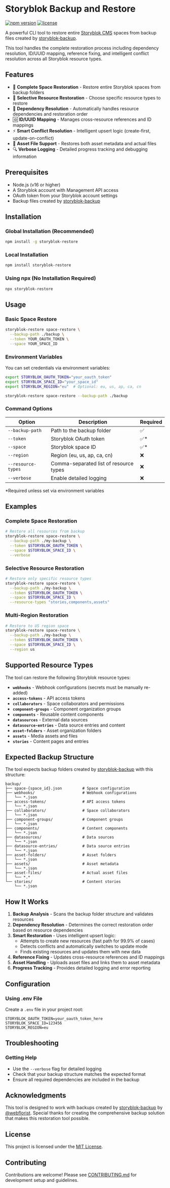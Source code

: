 # Storyblok Backup and Restore

[![npm version](https://img.shields.io/npm/v/storyblok-restore.svg)](https://www.npmjs.com/package/storyblok-restore)
[![license](https://img.shields.io/github/license/yourusername/storyblok-restore)](https://github.com/yourusername/storyblok-restore/blob/main/LICENSE)

A powerful CLI tool to restore entire [Storyblok CMS](https://www.storyblok.com) spaces from backup files created by [storyblok-backup](https://github.com/webflorist/storyblok-backup).

This tool handles the complete restoration process including dependency resolution, ID/UUID mapping, reference fixing, and intelligent conflict resolution across all Storyblok resource types.

## Features

- 🔄 **Complete Space Restoration** - Restore entire Storyblok spaces from backup folders
- 🎯 **Selective Resource Restoration** - Choose specific resource types to restore
- 🔗 **Dependency Resolution** - Automatically handles resource dependencies and restoration order
- 🆔 **ID/UUID Mapping** - Manages cross-resource references and ID mappings
- ⚡ **Smart Conflict Resolution** - Intelligent upsert logic (create-first, update-on-conflict)
- 📁 **Asset File Support** - Restores both asset metadata and actual files
- 🔍 **Verbose Logging** - Detailed progress tracking and debugging information

## Prerequisites

- Node.js (v16 or higher)
- A Storyblok account with Management API access
- OAuth token from your Storyblok account settings
- Backup files created by [storyblok-backup](https://github.com/webflorist/storyblok-backup)

## Installation

### Global Installation (Recommended)
```bash
npm install -g storyblok-restore
```

### Local Installation
```bash
npm install storyblok-restore
```

### Using npx (No Installation Required)
```bash
npx storyblok-restore
```

## Usage

### Basic Space Restore
```bash
storyblok-restore space-restore \
  --backup-path ./backup \
  --token YOUR_OAUTH_TOKEN \
  --space YOUR_SPACE_ID
```

### Environment Variables
You can set credentials via environment variables:

```bash
export STORYBLOK_OAUTH_TOKEN="your_oauth_token"
export STORYBLOK_SPACE_ID="your_space_id"
export STORYBLOK_REGION="eu"  # Optional: eu, us, ap, ca, cn

storyblok-restore space-restore --backup-path ./backup
```

### Command Options

| Option | Description | Required |
|--------|-------------|----------|
| `--backup-path` | Path to the backup folder | ✅ |
| `--token` | Storyblok OAuth token | ✅* |
| `--space` | Storyblok space ID | ✅* |
| `--region` | Region (eu, us, ap, ca, cn) | ❌ |
| `--resource-types` | Comma-separated list of resource types | ❌ |
| `--verbose` | Enable detailed logging | ❌ |

*Required unless set via environment variables

## Examples

### Complete Space Restoration
```bash
# Restore all resources from backup
storyblok-restore space-restore \
  --backup-path ./my-backup \
  --token $STORYBLOK_OAUTH_TOKEN \
  --space $STORYBLOK_SPACE_ID \
  --verbose
```

### Selective Resource Restoration
```bash
# Restore only specific resource types
storyblok-restore space-restore \
  --backup-path ./my-backup \
  --token $STORYBLOK_OAUTH_TOKEN \
  --space $STORYBLOK_SPACE_ID \
  --resource-types "stories,components,assets"
```

### Multi-Region Restoration
```bash
# Restore to US region space
storyblok-restore space-restore \
  --backup-path ./my-backup \
  --token $STORYBLOK_OAUTH_TOKEN \
  --space $STORYBLOK_SPACE_ID \
  --region us
```

## Supported Resource Types

The tool can restore the following Storyblok resource types:

- **`webhooks`** - Webhook configurations (secrets must be manually re-added)
- **`access-tokens`** - API access tokens
- **`collaborators`** - Space collaborators and permissions
- **`component-groups`** - Component organization groups
- **`components`** - Reusable content components
- **`datasources`** - External data sources
- **`datasource-entries`** - Data source entries and content
- **`asset-folders`** - Asset organization folders
- **`assets`** - Media assets and files
- **`stories`** - Content pages and entries

## Expected Backup Structure

The tool expects backup folders created by [storyblok-backup](https://github.com/webflorist/storyblok-backup) with this structure:

```
backup/
├── space-{space_id}.json         # Space configuration
├── webhooks/                     # Webhook configurations
│   └── *.json
├── access-tokens/                # API access tokens
│   └── *.json
├── collaborators/                # Space collaborators
│   └── *.json
├── component-groups/             # Component groups
│   └── *.json
├── components/                   # Content components
│   └── *.json
├── datasources/                  # Data sources
│   └── *.json
├── datasource-entries/           # Data source entries
│   └── *.json
├── asset-folders/                # Asset folders
│   └── *.json
├── assets/                       # Asset metadata
│   └── *.json
├── asset-files/                  # Actual asset files
│   └── *.*
└── stories/                      # Content stories
    └── *.json
```

## How It Works

1. **Backup Analysis** - Scans the backup folder structure and validates resources
2. **Dependency Resolution** - Determines the correct restoration order based on resource dependencies
3. **Smart Restoration** - Uses intelligent upsert logic:
   - Attempts to create new resources (fast path for 99.9% of cases)
   - Detects conflicts and automatically switches to update mode
   - Finds existing resources and updates them with new data
4. **Reference Fixing** - Updates cross-resource references and ID mappings
5. **Asset Handling** - Uploads asset files and links them to asset metadata
6. **Progress Tracking** - Provides detailed logging and error reporting

## Configuration

### Using .env File
Create a `.env` file in your project root:

```env
STORYBLOK_OAUTH_TOKEN=your_oauth_token_here
STORYBLOK_SPACE_ID=123456
STORYBLOK_REGION=eu
```

## Troubleshooting


### Getting Help

- Use the `--verbose` flag for detailed logging
- Check that your backup structure matches the expected format
- Ensure all required dependencies are included in the backup

## Acknowledgments

This tool is designed to work with backups created by [storyblok-backup](https://github.com/webflorist/storyblok-backup) by [@webflorist](https://github.com/webflorist). Special thanks for creating the comprehensive backup solution that makes this restoration tool possible.

## License

This project is licensed under the [MIT License](LICENSE).

## Contributing

Contributions are welcome! Please see [CONTRIBUTING.md](docs/CONTRIBUTING.md) for development setup and guidelines.
